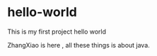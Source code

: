 # hello-world
This is my first project hello world

ZhangXiao is here , all these things is about java.
